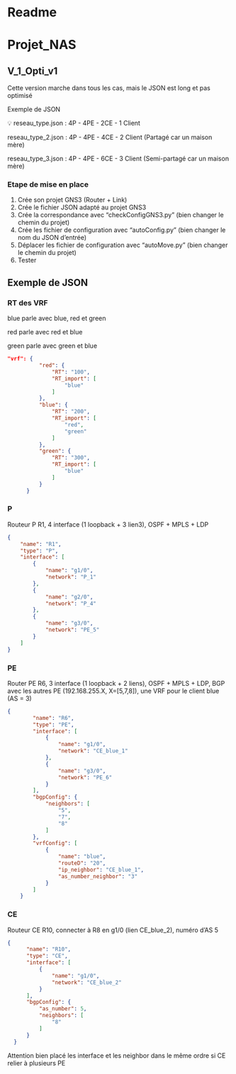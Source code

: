 # Readme

# Projet_NAS

## V_1_Opti_v1

Cette version marche dans tous les cas, mais le JSON est long et pas optimisé

Exemple de JSON

<aside>
💡 reseau_type.json : 4P - 4PE - 2CE - 1 Client

reseau_type_2.json : 4P - 4PE - 4CE - 2 Client (Partagé car un maison mère)

reseau_type_3.json : 4P - 4PE - 6CE - 3 Client  (Semi-partagé car un maison mère)

</aside>

### Etape de mise en place

1. Crée son projet GNS3 (Router + Link)
2. Crée le fichier JSON adapté au projet GNS3
3. Crée la correspondance avec “checkConfigGNS3.py” (bien changer le chemin du projet)
4. Crée les fichier de configuration avec “autoConfig.py” (bien changer le nom du JSON d’entrée)
5. Déplacer les fichier de configuration avec “autoMove.py” (bien changer le chemin du projet)
6. Tester

## Exemple de JSON

### RT des VRF

blue parle avec blue, red et green

red parle avec red et blue

green parle avec green et blue

```json
"vrf": {
          "red": {
              "RT": "100",
              "RT_import": [
                  "blue"
              ]
          },
          "blue": {
              "RT": "200",
              "RT_import": [
                  "red",
                  "green"
              ]
          },
          "green": {
              "RT": "300",
              "RT_import": [
                  "blue"
              ]
          }
      }
```

### P

Routeur P R1, 4 interface (1 loopback + 3 lien3), OSPF + MPLS + LDP

```json
{
    "name": "R1",
    "type": "P",
    "interface": [
        {
            "name": "g1/0",
            "network": "P_1"
        },
        {
            "name": "g2/0",
            "network": "P_4"
        },
        {
            "name": "g3/0",
            "network": "PE_5"
        }
    ]
}
```

### PE

Router PE R6, 3 interface (1 loopback + 2 liens), OSPF + MPLS + LDP, BGP avec les autres PE (192.168.255.X, X=[5,7,8]), une VRF pour le client blue (AS = 3)

```json
{
        "name": "R6",
        "type": "PE",
        "interface": [
            {
                "name": "g1/0",
                "network": "CE_blue_1"
            },
            {
                "name": "g3/0",
                "network": "PE_6"
            }
        ],
        "bgpConfig": {
            "neighbors": [
                "5",
                "7",
                "8"
            ]
        },
        "vrfConfig": [
            {
                "name": "blue",
                "routeD": "20",
                "ip_neighbor": "CE_blue_1",
                "as_number_neighbor": "3"
            }
        ]
    }
```

### CE

Routeur CE R10, connecter à R8 en g1/0 (lien CE_blue_2), numéro d’AS 5

```json
{
      "name": "R10",
      "type": "CE",
      "interface": [
          {
              "name": "g1/0",
              "network": "CE_blue_2"
          }
      ],
      "bgpConfig": {
          "as_number": 5,
          "neighbors": [
              "8"
          ]
      }
  }
```

Attention bien placé les interface et les neighbor dans le même ordre si CE relier à plusieurs PE
